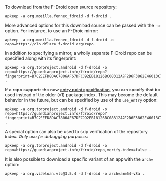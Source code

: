 To download from the F-Droid open source repository:

```shell
apkeep -a org.mozilla.fennec_fdroid -d f-droid .
```

More advanced options for this download source can be passed with the `-o` option.  For instance, to use an F-Droid mirror:

```shell
apkeep -a org.mozilla.fennec_fdroid -d f-droid -o repo=https://cloudflare.f-droid.org/repo .
```

In addition to specifying a mirror, a wholly separate F-Droid repo can be specified along with its fingerprint:

```shell
apkeep -a org.torproject.android -d f-droid -o repo=https://guardianproject.info/fdroid/repo?fingerprint=B7C2EEFD8DAC7806AF67DFCD92EB18126BC08312A7F2D6F3862E46013C7A6135 .
```

If a repo supports the new [entry point specification](https://f-droid.org/docs/All_our_APIs/#the-repo-index), you can specify that be used instead of the older (v1) package index.  This may become the default behavior in the future, but can be specified by use of the `use_entry` option:

```shell
apkeep -a org.torproject.android -d f-droid -o repo=https://guardianproject.info/fdroid/repo?fingerprint=B7C2EEFD8DAC7806AF67DFCD92EB18126BC08312A7F2D6F3862E46013C7A6135,use_entry=true .
```

A special option can also be used to skip verification of the repository index.  *Only use for debugging purposes*:

```shell
apkeep -a org.torproject.android -d f-droid -o repo=https://guardianproject.info/fdroid/repo,verify-index=false .
```

It is also possible to download a specific variant of an app with the `arch=` option:

```shell
apkeep -a org.videloan.vlc@3.5.4 -d f-droid -o arch=arm64-v8a .
```
